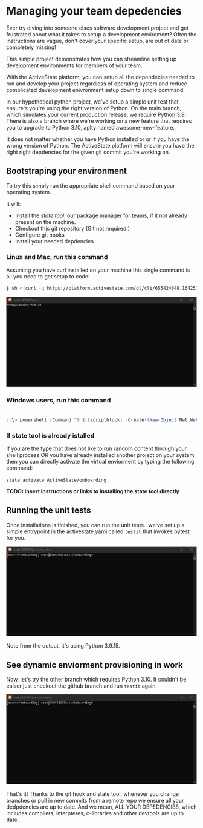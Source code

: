 # Managing your team depedencies

Ever try diving into someone elses software development project and get frustrated about what it takes to setup a development enviroment? Often the instructions are vague, don't cover your specific setup, are out of date or completely missing!
   

This simple project demonstrates how you can streamline setting up development environments for members of your team.

With the ActiveState platform, you can setup all the dependecies needed to run and develop your project regardless
of operating system and reduce complicated development enivronment setup down to single command.

In our hypothetical python project, we've setup a simple unit test that ensure's you're using the right version of Python. On the
main branch, which simulates your current production release, we require Python 3.9. There is also a branch where we're working on
a new feature that requires you to upgrade to Python 3.10, aplty named awesome-new-feature.

It does not matter whether you have Python installed or or if you have the wrong version of Python. The ActiveState platform
will ensure you have the right right depdencies for the given git commit you're working on.


## Bootstraping your environment

To try this simply run the appropriate shell command based on your operating system. 

It will: 
* Install the *state tool*, our package manager for teams, if it not already present on the machine.
* Checkout this git repository (Git not required!)
* Configure git hooks
* Install your needed depdencies


###  Linux and Mac, run this command 

Assuming you have curl installed on your machine this single command is all you need
to get setup to code:

```bash
$ sh <(curl -q https://platform.activestate.com/dl/cli/655424048.1642518345_pdli01/install.sh) -c'state activate --default ActiveState/onboarding'
```


![Setting up your environment with a single command](docs/imgs/onboarding-linux.gif)

### Windows users, run this command

```powershell

c:\> powershell -Command "& $([scriptblock]::Create((New-Object Net.WebClient).DownloadString('https://platform.activestate.com/dl/cli/655424048.1642518345_pdli01/install.ps1'))) -c'state activate --default ActiveState/onboarding'"

```

### If state tool is already istalled

If you are the type that does not like to run random content through your shell process 
OR you have already installed another project on your system then you can directly activate the virtual enviorment by typing the following command:

`state activate ActiveState/onboarding`


**TODO: Insert instructions or links to installing the state tool directly**

## Running the unit tests 

Once installations is finished, you can run the unit tests.. we've set up a simple entrypoint in the activestate.yaml called  `testit` that invokes pytest for you.

![Running your unit tests](docs/imgs/testit-linux.gif)


Note from the output, it's using Python 3.9.15.

## See dynamic enviorment provisioning in work

Now, let's try the other branch which requires Python 3.10. It couldn't be eaiser
just checkout the github branch and run `testit` again.

![Running your unit tests](docs/imgs/last-part-linux.gif)

That's it! Thanks to the git hook and state tool, whenever you change branches or pull in new commits from a remote repo we ensure all your dedpdencies are up to date. And we mean, ALL YOUR DEPEDENCIES, which  includes compliers, interpteres, c-libraries and other devtools are up to date.


